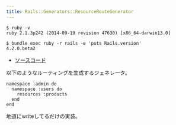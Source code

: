 ```yaml
---
title: Rails::Generators::ResourceRouteGenerator
---
```


```
$ ruby -v
ruby 2.1.3p242 (2014-09-19 revision 47630) [x86_64-darwin13.0]
```

```
$ bundle exec ruby -r rails -e 'puts Rails.version'
4.2.0.beta2
```

* [ソースコード](https://github.com/rails/rails/blob/v4.2.0.beta2/railties/lib/rails/generators/rails/resource_route/resource_route_generator.rb)

以下のようなルーティングを生成するジェネレータ。

```
namespace :admin do
  namespace :users do
    resources :products
  end
end
```

地道にwriteしてるだけの実装。
